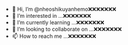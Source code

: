- 👋 Hi, I’m @nheoshikuyanhemo❌❌❌❌❌❌❌
- 👀 I’m interested in ...❌❌❌❌❌❌❌
- 🌱 I’m currently learning ...❌❌❌❌❌❌❌
- 💞️ I’m looking to collaborate on ...❌❌❌❌❌❌❌
- 📫 How to reach me ...❌❌❌❌❌❌❌

<!---
nheoshikuyanhemo/nheoshikuyanhemo is a ✨ special ✨ repository because its `README.md` (this file) appears on your GitHub profile.
You can click the Preview link to take a look at your changes.
--->
